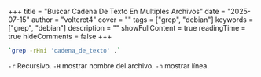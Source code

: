 +++
title = "Buscar Cadena De Texto En Multiples Archivos"
date = "2025-07-15"
author = "volteret4"
cover = ""
tags = ["grep", "debian"]
keywords = ["grep", "debian"]
description = ""
showFullContent = true
readingTime = true
hideComments = false
+++

```sh
`grep -rHni 'cadena_de_texto' .`
```

`-r` Recursivo.
`-H` mostrar nombre del archivo.
`-n` mostrar línea.
